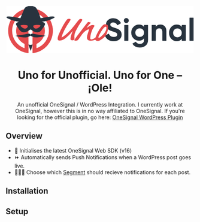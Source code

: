 <p align="center">
  <picture>
    <source media="(prefers-color-scheme: dark)" srcset="./dark.png">
    <img alt="UnoSignal Logo'" src="./light.png">
  </picture>
</p>

<h1 align="center">Uno for Unofficial. Uno for One – ¡Ole!</h1>

<p align="center">
  An unofficial OneSignal / WordPress Integration. I currently work at OneSignal, however this is in no way affiliated to OneSignal. If you're looking for the official plugin, go here: <a href="https://wordpress.org/plugins/onesignal-free-web-push-notifications/">OneSignal WordPress Plugin</a>
</p>

## Overview
- 🚀 Initialises the latest OneSignal Web SDK (v16)
- ⏩ Automatically sends Push Notifications when a WordPress post goes live.
- 🧑‍🤝‍🧑 Choose which [Segment](https://documentation.onesignal.com/docs/segmentation) should recieve notifications for each post.

## Installation

## Setup
